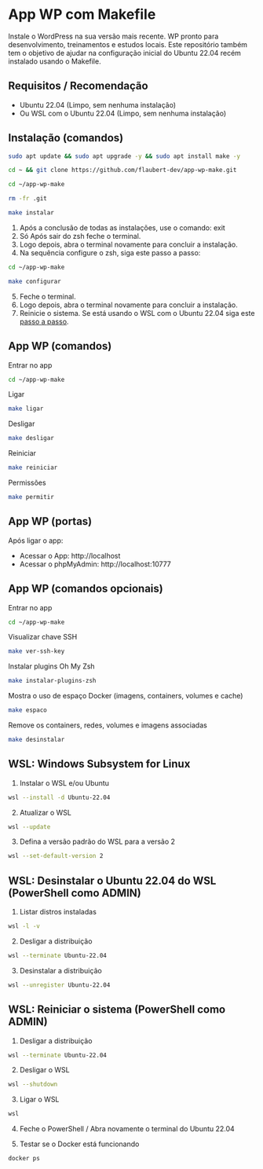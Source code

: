 # App WP com Makefile

Instale o WordPress na sua versão mais recente. WP pronto para desenvolvimento, treinamentos e estudos locais. Este repositório também tem o objetivo de ajudar na configuração inicial do Ubuntu 22.04 recém instalado usando o Makefile.

## Requisitos / Recomendação

- Ubuntu 22.04 (Limpo, sem nenhuma instalação) 
- Ou WSL com o Ubuntu 22.04 (Limpo, sem nenhuma instalação)

## Instalação (comandos)

```bash
sudo apt update && sudo apt upgrade -y && sudo apt install make -y
```

```bash
cd ~ && git clone https://github.com/flaubert-dev/app-wp-make.git
```

```bash
cd ~/app-wp-make
```

```bash
rm -fr .git
```

```bash
make instalar
```

1. Após a conclusão de todas as instalações, use o comando: exit
2. Só Após sair do zsh feche o terminal. 
3. Logo depois, abra o terminal novamente para concluir a instalação.
4. Na sequência configure o zsh, siga este passo a passo:

```zsh
cd ~/app-wp-make
```

```zsh
make configurar
```

5. Feche o terminal. 
6. Logo depois, abra o terminal novamente para concluir a instalação.
7. Reinicie o sistema. Se está usando o WSL com o Ubuntu 22.04 siga este [passo a passo]().

## App WP (comandos)

Entrar no app

```zsh
cd ~/app-wp-make
```

Ligar

```zsh
make ligar
```

Desligar

```zsh
make desligar
```

Reiniciar

```zsh
make reiniciar
```

Permissões

```zsh
make permitir
```

## App WP (portas)

Após ligar o app:

- Acessar o App: http://localhost
- Acessar o phpMyAdmin: http://localhost:10777

## App WP (comandos opcionais)

Entrar no app 

```zsh
cd ~/app-wp-make
```

Visualizar chave SSH

```zsh
make ver-ssh-key
```

Instalar plugins Oh My Zsh

```zsh
make instalar-plugins-zsh
```

Mostra o uso de espaço Docker (imagens, containers, volumes e cache) 

```zsh
make espaco
```

Remove os containers, redes, volumes e imagens associadas

```zsh
make desinstalar
```

## WSL: Windows Subsystem for Linux

1. Instalar o WSL e/ou Ubuntu

```zsh
wsl --install -d Ubuntu-22.04
```

2. Atualizar o WSL

```zsh
wsl --update
```

3. Defina a versão padrão do WSL para a versão 2 

```zsh
wsl --set-default-version 2
```

## WSL: Desinstalar o Ubuntu 22.04 do WSL (PowerShell como ADMIN)

1. Listar distros instaladas 

```zsh
wsl -l -v
```

2. Desligar a distribuição

```zsh
wsl --terminate Ubuntu-22.04
```

3. Desinstalar a distribuição 

```zsh
wsl --unregister Ubuntu-22.04
```

## WSL: Reiniciar o sistema (PowerShell como ADMIN)

1. Desligar a distribuição

```zsh
wsl --terminate Ubuntu-22.04
```

2. Desligar o WSL

```zsh
wsl --shutdown
```

3. Ligar o WSL

```zsh
wsl
```

4. Feche o PowerShell / Abra novamente o terminal do Ubuntu 22.04

5. Testar se o Docker está funcionando 

```zsh
docker ps
```